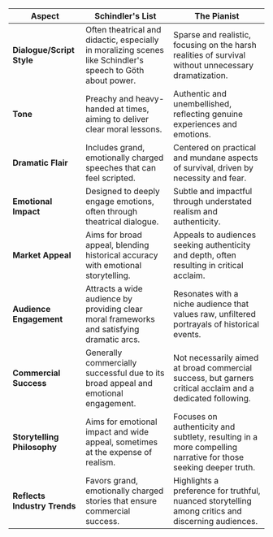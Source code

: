 

| Aspect                        | Schindler's List                        | The Pianist                          |
|-------------------------------|-----------------------------------------|--------------------------------------|
| **Dialogue/Script Style**     | Often theatrical and didactic, especially in moralizing scenes like Schindler's speech to Göth about power. | Sparse and realistic, focusing on the harsh realities of survival without unnecessary dramatization. |
| **Tone**                      | Preachy and heavy-handed at times, aiming to deliver clear moral lessons. | Authentic and unembellished, reflecting genuine experiences and emotions. |
| **Dramatic Flair**            | Includes grand, emotionally charged speeches that can feel scripted. | Centered on practical and mundane aspects of survival, driven by necessity and fear. |
| **Emotional Impact**          | Designed to deeply engage emotions, often through theatrical dialogue. | Subtle and impactful through understated realism and authenticity. |
| **Market Appeal**             | Aims for broad appeal, blending historical accuracy with emotional storytelling. | Appeals to audiences seeking authenticity and depth, often resulting in critical acclaim. |
| **Audience Engagement**       | Attracts a wide audience by providing clear moral frameworks and satisfying dramatic arcs. | Resonates with a niche audience that values raw, unfiltered portrayals of historical events. |
| **Commercial Success**        | Generally commercially successful due to its broad appeal and emotional engagement. | Not necessarily aimed at broad commercial success, but garners critical acclaim and a dedicated following. |
| **Storytelling Philosophy**   | Aims for emotional impact and wide appeal, sometimes at the expense of realism. | Focuses on authenticity and subtlety, resulting in a more compelling narrative for those seeking deeper truth. |
| **Reflects Industry Trends**  | Favors grand, emotionally charged stories that ensure commercial success. | Highlights a preference for truthful, nuanced storytelling among critics and discerning audiences. |

